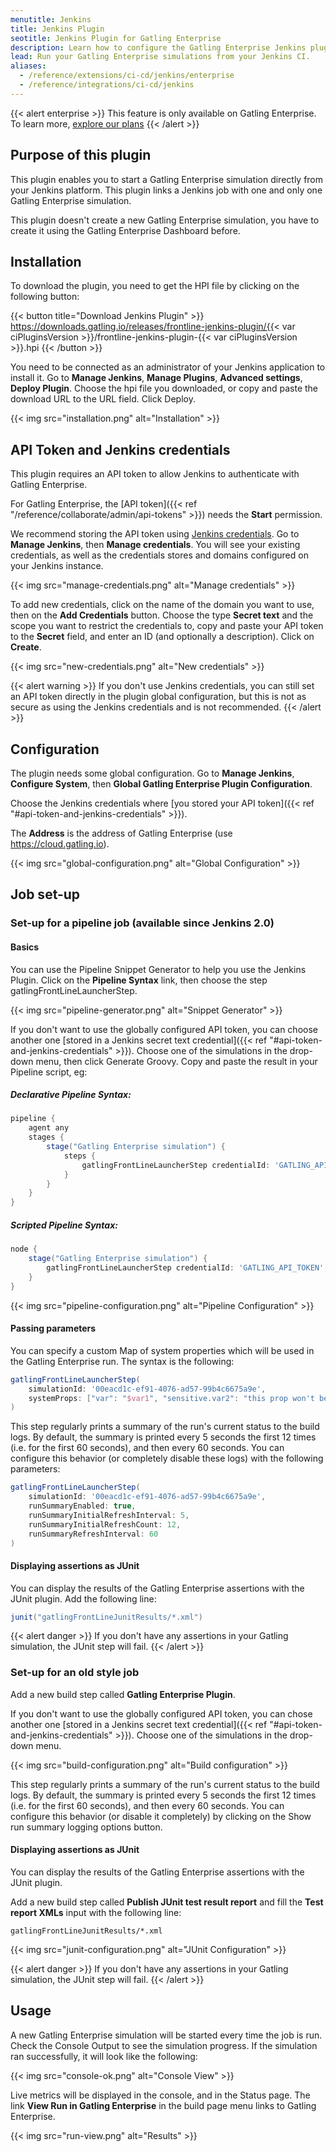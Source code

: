 ```yaml
---
menutitle: Jenkins
title: Jenkins Plugin
seotitle: Jenkins Plugin for Gatling Enterprise
description: Learn how to configure the Gatling Enterprise Jenkins plugin and run your simulations.
lead: Run your Gatling Enterprise simulations from your Jenkins CI.
aliases:
  - /reference/extensions/ci-cd/jenkins/enterprise
  - /reference/integrations/ci-cd/jenkins
---
```


{{< alert enterprise >}}
This feature is only available on Gatling Enterprise. To learn more, [explore our plans](https://gatling.io/pricing?utm_source=docs)
{{< /alert >}}

## Purpose of this plugin

This plugin enables you to start a Gatling Enterprise simulation directly from your Jenkins platform. This plugin links a Jenkins job with one and only one Gatling Enterprise simulation.

This plugin doesn't create a new Gatling Enterprise simulation, you have to create it using the Gatling Enterprise Dashboard before.

## Installation

To download the plugin, you need to get the HPI file by clicking on the following button:

{{< button title="Download Jenkins Plugin" >}}
https://downloads.gatling.io/releases/frontline-jenkins-plugin/{{< var ciPluginsVersion >}}/frontline-jenkins-plugin-{{< var ciPluginsVersion >}}.hpi
{{< /button >}}

You need to be connected as an administrator of your Jenkins application to install it. Go to **Manage Jenkins**, **Manage Plugins**, **Advanced settings**, **Deploy Plugin**. Choose the hpi file you downloaded, or copy and paste the download URL to the URL field. Click Deploy.

{{< img src="installation.png" alt="Installation" >}}

## API Token and Jenkins credentials

This plugin requires an API token to allow Jenkins to authenticate with Gatling Enterprise.

For Gatling Enterprise, the [API token]({{< ref "/reference/collaborate/admin/api-tokens" >}}) needs the **Start** permission.

We recommend storing the API token using [Jenkins credentials](https://www.jenkins.io/doc/book/using/using-credentials/). Go to **Manage Jenkins**, then **Manage credentials**. You will see your existing credentials, as well as the credentials stores and domains configured on your Jenkins instance.

{{< img src="manage-credentials.png" alt="Manage credentials" >}}

To add new credentials, click on the name of the domain you want to use, then on the **Add Credentials** button. Choose the type **Secret text** and the scope you want to restrict the credentials to, copy and paste your API token to the **Secret** field, and enter an ID (and optionally a description). Click on **Create**.

{{< img src="new-credentials.png" alt="New credentials" >}}

{{< alert warning >}}
If you don't use Jenkins credentials, you can still set an API token directly in the plugin global configuration, but this is not as secure as using the Jenkins credentials and is not recommended.
{{< /alert >}}

## Configuration

The plugin needs some global configuration. Go to **Manage Jenkins**, **Configure System**, then **Global Gatling Enterprise Plugin Configuration**.

Choose the Jenkins credentials where [you stored your API token]({{< ref "#api-token-and-jenkins-credentials" >}}).

The **Address** is the address of Gatling Enterprise (use https://cloud.gatling.io).

{{< img src="global-configuration.png" alt="Global Configuration" >}}

## Job set-up

### Set-up for a pipeline job (available since Jenkins 2.0)

#### Basics

You can use the Pipeline Snippet Generator to help you use the Jenkins Plugin. Click on the **Pipeline Syntax** link, then choose the step gatlingFrontLineLauncherStep.

{{< img src="pipeline-generator.png" alt="Snippet Generator" >}}

If you don't want to use the globally configured API token, you can choose another one [stored in a Jenkins secret text credential]({{< ref "#api-token-and-jenkins-credentials" >}}). Choose one of the simulations in the drop-down menu, then click Generate Groovy. Copy and paste the result in your Pipeline script, eg:

##### Declarative Pipeline Syntax:
```groovy
pipeline {
    agent any
    stages {
        stage("Gatling Enterprise simulation") {
            steps {
                gatlingFrontLineLauncherStep credentialId: 'GATLING_API_TOKEN', simulationId: '00eacd1c-ef91-4076-ad57-99b4c6675a9e'
            }
        }
    }
}
```

##### Scripted Pipeline Syntax:
```groovy
node {
    stage("Gatling Enterprise simulation") {
        gatlingFrontLineLauncherStep credentialId: 'GATLING_API_TOKEN', simulationId: '00eacd1c-ef91-4076-ad57-99b4c6675a9e'
    }
}
```
{{< img src="pipeline-configuration.png" alt="Pipeline Configuration" >}}

#### Passing parameters

You can specify a custom Map of system properties which will be used in the Gatling Enterprise run. The syntax is the following:

```groovy
gatlingFrontLineLauncherStep(
    simulationId: '00eacd1c-ef91-4076-ad57-99b4c6675a9e',
    systemProps: ["var": "$var1", "sensitive.var2": "this prop won't be displayed in the run snapshot"]
)
```

This step regularly prints a summary of the run's current status to the build logs. By default, the summary is printed every 5 seconds the first 12 times (i.e. for the first 60 seconds), and then every 60 seconds. You can configure this behavior (or completely disable these logs) with the following parameters:

```groovy
gatlingFrontLineLauncherStep(
    simulationId: '00eacd1c-ef91-4076-ad57-99b4c6675a9e',
    runSummaryEnabled: true,
    runSummaryInitialRefreshInterval: 5,
    runSummaryInitialRefreshCount: 12,
    runSummaryRefreshInterval: 60
)
```

#### Displaying assertions as JUnit

You can display the results of the Gatling Enterprise assertions with the JUnit plugin. Add the following line:
```groovy
junit("gatlingFrontLineJunitResults/*.xml")
```

{{< alert danger >}}
If you don't have any assertions in your Gatling simulation, the JUnit step will fail.
{{< /alert >}}

### Set-up for an old style job

Add a new build step called **Gatling Enterprise Plugin**.

If you don't want to use the globally configured API token, you can chose another one [stored in a Jenkins secret text credential]({{< ref "#api-token-and-jenkins-credentials" >}}). Choose one of the simulations in the drop-down menu.

{{< img src="build-configuration.png" alt="Build configuration" >}}

This step regularly prints a summary of the run's current status to the build logs. By default, the summary is printed every 5 seconds the first 12 times (i.e. for the first 60 seconds), and then every 60 seconds. You can configure this behavior (or disable it completely) by clicking on the Show run summary logging options button.

#### Displaying assertions as JUnit

You can display the results of the Gatling Enterprise assertions with the JUnit plugin.

Add a new build step called **Publish JUnit test result report** and fill the **Test report XMLs** input with the following line:

`gatlingFrontLineJunitResults/*.xml`

{{< img src="junit-configuration.png" alt="JUnit Configuration" >}}

{{< alert danger >}}
If you don't have any assertions in your Gatling simulation, the JUnit step will fail.
{{< /alert >}}

## Usage

A new Gatling Enterprise simulation will be started every time the job is run. Check the Console Output to see the simulation progress. If the simulation ran successfully, it will look like the following:

{{< img src="console-ok.png" alt="Console View" >}}

Live metrics will be displayed in the console, and in the Status page. The link **View Run in Gatling Enterprise** in the build page menu links to Gatling Enterprise.

{{< img src="run-view.png" alt="Results" >}}
